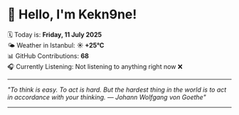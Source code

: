 # 👋 Hello, I'm Kekn9ne!

🗓️ Today is: **Friday, 11 July 2025**  
🌤️ Weather in Istanbul: **☀️   +25°C**  
📊 GitHub Contributions: **68**  
🎧 Currently Listening: Not listening to anything right now ❌

---

_"To think is easy. To act is hard. But the hardest thing in the world is to act in accordance with your thinking. — *Johann Wolfgang von Goethe*"_

---
